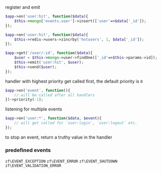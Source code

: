 
register and emit

```php
$app->on('user:hit', function($data){
	$this->mongo['events.user']->insert(['user'=>$data['_id']);
});

$app->on('user:hit', function($data){
	$this->redis->users->zincrby('hotusers', 1, $data['_id']);
});

$app->get('/user/:id', function($data){
	$user = $this->mongo->user->findOne(['_id'=>$this->params->id]);
	$this->emit('user:hit', $user);
	$this->send($user);
});
```

handler with highest priority get called first, the default priority is `0`

```php
$app->on('event', function(){
	// will be called after all handlers
})->priority(-1);
```

listening for multiple events

```php
$app->on('user:*', function($data, $event){
	// will get called for `user:login`, `user:logout` etc.
});
```

to stop an event, return a truthy value in the handler

### predefined events

`zf\EVENT_EXCEPTION`
`zf\EVENT_ERROR`
`zf\EVENT_SHUTDOWN`
`zf\EVENT_VALIDATION_ERROR`

